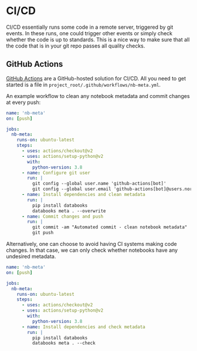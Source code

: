 # CI/CD

CI/CD essentially runs some code in a remote server, triggered by git events. In these
runs, one could trigger other events or simply check whether the code is up to standards.
This is a nice way to make sure that all the code that is in your git repo passes all
quality checks.

## GitHub Actions

[GitHub Actions](https://github.com/features/actions) are a GitHub-hosted solution for
CI/CD. All you need to get started is a file in `project_root/.github/workflows/nb-meta.yml`.

An example workflow to clean any notebook metadata and commit changes at every push:

```yml
name: 'nb-meta'
on: [push]

jobs:
  nb-meta:
    runs-on: ubuntu-latest
    steps:
      - uses: actions/checkout@v2
      - uses: actions/setup-python@v2
        with:
          python-version: 3.8
      - name: Configure git user
        run: |
          git config --global user.name 'github-actions[bot]'
          git config --global user.email 'github-actions[bot]@users.noreply.github.com'
      - name: Install dependencies and clean metadata
        run: |
          pip install databooks
          databooks meta . --overwrite
      - name: Commit changes and push
        run: |
          git commit -am "Automated commit - clean notebook metadata"
          git push
```

Alternatively, one can choose to avoid having CI systems making code changes. In that
case, we can only check whether notebooks have any undesired metadata.

```yml
name: 'nb-meta'
on: [push]

jobs:
  nb-meta:
    runs-on: ubuntu-latest
    steps:
      - uses: actions/checkout@v2
      - uses: actions/setup-python@v2
        with:
          python-version: 3.8
      - name: Install dependencies and check metadata
        run: |
          pip install databooks
          databooks meta . --check
```
